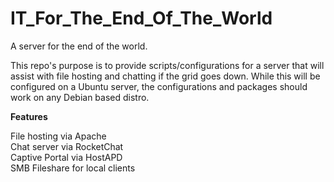 # IT_For_The_End_Of_The_World
A server for the end of the world.

This repo's purpose is to provide scripts/configurations for a server that will assist with file hosting and chatting if the grid goes down. While this will be configured on a Ubuntu server, the configurations and packages should work on any Debian based distro.

**Features**

File hosting via Apache<br>
Chat server via RocketChat <br>
Captive Portal via HostAPD<br>
SMB Fileshare for local clients
